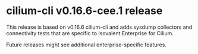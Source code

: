 # cilium-cli v0.16.6-cee.1 release

This release is based on v0.16.6 cilium-cli and adds sysdump collectors and connectivity tests that are specific to Isovalent Enterprise for Cilium.

Future releases might see additional enterprise-specific features.
